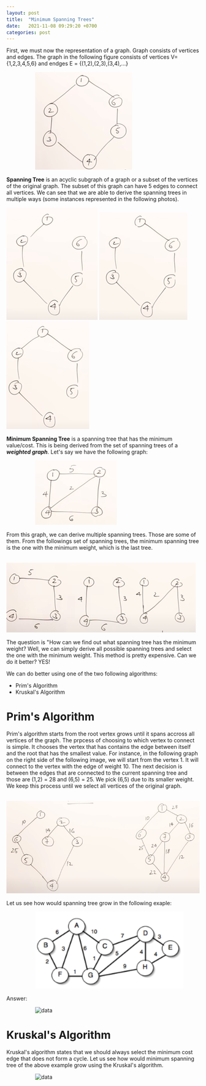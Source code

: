 ```yaml
---
layout: post
title:  "Minimum Spanning Trees"
date:   2021-11-08 09:29:20 +0700
categories: post
---
```


First, we must now the representation of a graph. Graph consists of vertices and edges. The graph in the following figure consists of vertices V={1,2,3,4,5,6} and endges
E = {(1,2),(2,3),(3,4),...}


&nbsp;&nbsp;&nbsp;&nbsp;&nbsp;&nbsp;&nbsp;&nbsp;&nbsp;&nbsp;&nbsp;&nbsp;&nbsp;&nbsp;&nbsp;&nbsp;&nbsp;&nbsp; 
![data](../../assets/posts_images/span_0.png)

**Spanning Tree** is an acyclic subgraph of a graph or a subset of the vertices of the original graph.  The subset of this graph can have 5 edges to connect all vertices.
 We can see that we are able to derive the spanning trees in multiple ways (some instances represented in the following photos).
 
 ![data](../../assets/posts_images/span_1.png)
 ![data](../../assets/posts_images/span_2.png)
 ![data](../../assets/posts_images/span_3.png)
 
 **Minimum Spanning Tree** is a spanning tree that has the minimum value/cost. This is being derived from the set of spanning trees of a ***weighted graph***.  Let's say we have the following graph:
 
 &nbsp;&nbsp;&nbsp;&nbsp;&nbsp;&nbsp;&nbsp;&nbsp;&nbsp;&nbsp;&nbsp;&nbsp;&nbsp;&nbsp;&nbsp;&nbsp;&nbsp;&nbsp; 
 ![data](../../assets/posts_images/span_4.png)
 
 From this graph, we can derive multiple spanning trees. Those are some of them. From the followings set of spanning trees, the minimum spanning tree is the one with the minimum weight, which is the last tree.
 
  &nbsp;&nbsp;&nbsp;&nbsp;&nbsp;&nbsp;&nbsp;&nbsp;&nbsp;&nbsp;&nbsp;&nbsp;&nbsp;&nbsp;&nbsp;&nbsp;&nbsp;&nbsp; 
 ![data](../../assets/posts_images/span_5.png)
 
 The question is "How can we find out what spanning tree has the minimum weight? Well, we can simply derive all possible spanning trees and select the one with the minimum weight. This method is pretty expensive. Can we do it better? YES! 
 
 We can do better using one of the two following algorithms:
 
 - Prim's Algorithm
 - Kruskal's Algorithm

# Prim's Algorithm

Prim's algorithm starts from the root vertex grows until it spans accross all vertices of the graph. The prpcess of choosing to which vertex to connect is simple. It chooses the vertex that has contains the edge between itself and the root that has the smallest value. For instance, in the following graph on the right side of the following image, we will start from the vertex 1. It will connect to the vertex with the edge of weight 10. The next decision is between the edges that are connected to the current spanning tree and those are (1,2) = 28 and (6,5) = 25. We pick (6,5) due to its smaller weight. We keep this process until we select all vertices of the original graph.
 
  &nbsp;&nbsp;&nbsp;&nbsp;&nbsp;&nbsp;&nbsp;&nbsp;&nbsp;&nbsp;&nbsp;&nbsp;&nbsp;&nbsp;&nbsp;&nbsp;&nbsp;&nbsp; 
 ![data](../../assets/posts_images/prim_0.png)
 
 Let us see how would spanning tree grow in the following exaple:
 
 &nbsp;&nbsp;&nbsp;&nbsp;&nbsp;&nbsp;&nbsp;&nbsp;&nbsp;&nbsp;&nbsp;&nbsp;&nbsp;&nbsp;&nbsp;&nbsp;&nbsp;&nbsp; 
 ![data](../../assets/posts_images/span_6.png)
 
 Answer:
 
 &nbsp;&nbsp;&nbsp;&nbsp;&nbsp;&nbsp;&nbsp;&nbsp;&nbsp;&nbsp;&nbsp;&nbsp;&nbsp;&nbsp;&nbsp;&nbsp;&nbsp;&nbsp; 
 ![data](../../assets/posts_images/prim_1.png)
 
# Kruskal's Algorithm

Kruskal's algorithm states that we should always select the minimum cost edge that does not form a cycle. Let us see how would minimum spanning tree of the above example grow using the Kruskal's algorithm.

 &nbsp;&nbsp;&nbsp;&nbsp;&nbsp;&nbsp;&nbsp;&nbsp;&nbsp;&nbsp;&nbsp;&nbsp;&nbsp;&nbsp;&nbsp;&nbsp;&nbsp;&nbsp; 
 ![data](../../assets/posts_images/kruskal_0.png)


